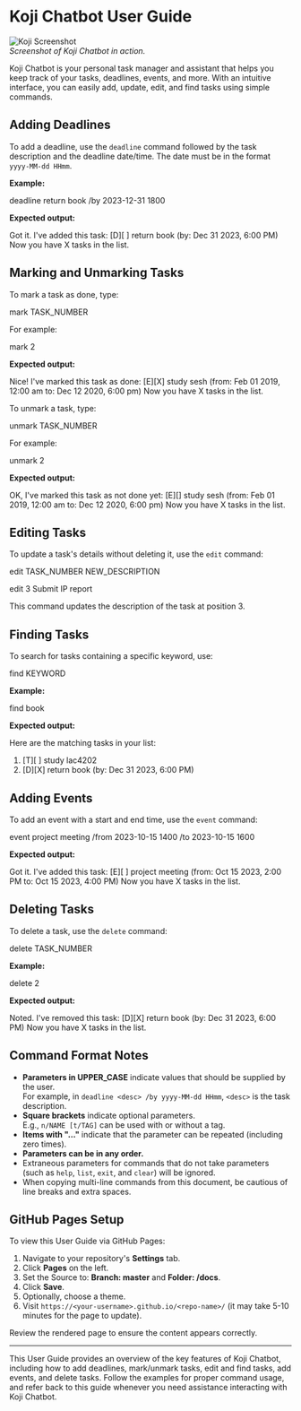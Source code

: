 # Koji Chatbot User Guide

![Koji Screenshot](https://meglwhy.github.io/ip/Ui.png)  
*Screenshot of Koji Chatbot in action.*

Koji Chatbot is your personal task manager and assistant that helps you keep track of your tasks, deadlines, events, and more. With an intuitive interface, you can easily add, update, edit, and find tasks using simple commands.

## Adding Deadlines

To add a deadline, use the `deadline` command followed by the task description and the deadline date/time. The date must be in the format `yyyy-MM-dd HHmm`.

**Example:**

deadline return book /by 2023-12-31 1800

**Expected output:**

Got it. I've added this task: [D][ ] return book (by: Dec 31 2023, 6:00 PM) Now you have X tasks in the list.


## Marking and Unmarking Tasks

To mark a task as done, type:

mark TASK_NUMBER

For example:

mark 2

**Expected output:**

Nice! I've marked this task as done: [E][X] study sesh (from: Feb 01 2019, 12:00 am to: Dec 12 2020, 6:00 pm) Now you have X tasks in the list.

To unmark a task, type:

unmark TASK_NUMBER

For example:

unmark 2

**Expected output:**

OK, I've marked this task as not done yet: [E][] study sesh (from: Feb 01 2019, 12:00 am to: Dec 12 2020, 6:00 pm) Now you have X tasks in the list.


## Editing Tasks

To update a task's details without deleting it, use the `edit` command:

edit TASK_NUMBER NEW_DESCRIPTION

edit 3 Submit IP report


This command updates the description of the task at position 3.

## Finding Tasks

To search for tasks containing a specific keyword, use:

find KEYWORD

**Example:**

find book 

**Expected output:**

Here are the matching tasks in your list:

1. [T][ ] study lac4202
2. [D][X] return book (by: Dec 31 2023, 6:00 PM)

## Adding Events

To add an event with a start and end time, use the `event` command:

event project meeting /from 2023-10-15 1400 /to 2023-10-15 1600

**Expected output:**

Got it. I've added this task: [E][ ] project meeting (from: Oct 15 2023, 2:00 PM to: Oct 15 2023, 4:00 PM) Now you have X tasks in the list.

## Deleting Tasks

To delete a task, use the `delete` command:

delete TASK_NUMBER

**Example:**

delete 2

**Expected output:**

Noted. I've removed this task: [D][X] return book (by: Dec 31 2023, 6:00 PM) Now you have X tasks in the list.


## Command Format Notes

- **Parameters in UPPER_CASE** indicate values that should be supplied by the user.  
  For example, in `deadline <desc> /by yyyy-MM-dd HHmm`, `<desc>` is the task description.
- **Square brackets** indicate optional parameters.  
  E.g., `n/NAME [t/TAG]` can be used with or without a tag.
- **Items with "…"** indicate that the parameter can be repeated (including zero times).
- **Parameters can be in any order.**
- Extraneous parameters for commands that do not take parameters (such as `help`, `list`, `exit`, and `clear`) will be ignored.
- When copying multi-line commands from this document, be cautious of line breaks and extra spaces.

## GitHub Pages Setup

To view this User Guide via GitHub Pages:

1. Navigate to your repository's **Settings** tab.
2. Click **Pages** on the left.
3. Set the Source to: **Branch: master** and **Folder: /docs**.
4. Click **Save**.
5. Optionally, choose a theme.
6. Visit `https://<your-username>.github.io/<repo-name>/` (it may take 5-10 minutes for the page to update).

Review the rendered page to ensure the content appears correctly.

---

This User Guide provides an overview of the key features of Koji Chatbot, including how to add deadlines, mark/unmark tasks, edit and find tasks, add events, and delete tasks. Follow the examples for proper command usage, and refer back to this guide whenever you need assistance interacting with Koji Chatbot.


